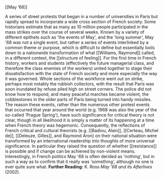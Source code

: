 [[May ’68]]

 A series of street
protests that began in a number of universities in Paris but rapidly
spread to incorporate a wide cross section of French society. Some
historians estimate that as many as 10 million people participated in
the mass strikes over the course of several weeks. Known by a variety of
different epithets such as 'the events of May', and the 'long summer',
May '68 was not a single event, but rather a series of events
interlinked by a common theme or purpose, which is difficult to define
but essentially boils down to a nationwide transformation of what
[[Williams, Raymond]] called,
in a different context, the [[structure of feeling]]. For the first time
in French history, workers and students (effectively the future
managerial class, and therefore the class enemies of the workers) united
together to stage their dissatisfaction with the state of French society
and more especially the way it was governed. Whole sections of the
workforce went out on strike, perhaps most notably the rubbish
collectors, with the result that Paris was soon inundated by refuse
piled high on street corners. The police did not know how to respond,
and many peaceful marches became violent, the cobblestones in the older
parts of Paris being turned into handy missiles. The reason these
events, rather than the numerous other protest events that occurred that
year around the world (e.g. 1968 was also the year of the so-called
'Prague Spring'), have such significance for critical theory is not
clear, though in all likelihood it is simply a matter of its happening
at a time when French theory was hegemonic. Consequently, the
reflections of French critical and cultural theorists (e.g. [[Badiou, Alain]], [[Certeau, Michel de]], [[Deleuze, Gilles]], and Raymond Aron)
on their national situation were transformed by an international
readership into thoughts of more universal significance. In particular
they raised the question of whether
[[resistance]] is possible
and if change can be achieved by non-violent means. Interestingly, in
French politics May '68 is often derided as 'nothing', but in such a way
as to confirm that it really was 'something', although no one is ever
quite sure what.
**Further Reading:** K. Ross *May '68 and its Afterlives* (2002).
